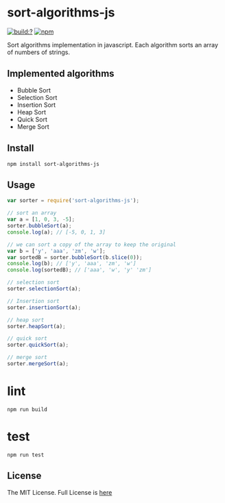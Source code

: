 # sort-algorithms-js
[![build:?](https://travis-ci.org/eyas-ranjous/sort-algorithms-js-js.svg?branch=master)](https://travis-ci.org/eyas-ranjous/sort-algorithms-js) [![npm](https://img.shields.io/npm/v/datastructures-js.svg)](https://www.npmjs.com/package/sort-algorithms-js-js)

Sort algorithms implementation in javascript. Each algorithm sorts an array of numbers of strings.

## Implemented algorithms
- Bubble Sort
- Selection Sort
- Insertion Sort
- Heap Sort
- Quick Sort
- Merge Sort


## Install
```
npm install sort-algorithms-js
```

## Usage
```javascript
var sorter = require('sort-algorithms-js');

// sort an array
var a = [1, 0, 3, -5];
sorter.bubbleSort(a);
console.log(a); // [-5, 0, 1, 3]

// we can sort a copy of the array to keep the original
var b = ['y', 'aaa', 'zm', 'w'];
var sortedB = sorter.bubbleSort(b.slice(0));
console.log(b); // ['y', 'aaa', 'zm', 'w']
console.log(sortedB); // ['aaa', 'w', 'y' 'zm']

// selection sort
sorter.selectionSort(a);

// Insertion sort
sorter.insertionSort(a);

// heap sort
sorter.heapSort(a);

// quick sort
sorter.quickSort(a);

// merge sort
sorter.mergeSort(a);
```

# lint
```
npm run build
```


# test
```
npm run test
```


## License
The MIT License. Full License is [here](https://github.com/eyas-ranjous/sort-algorithms-js/blob/master/LICENSE)